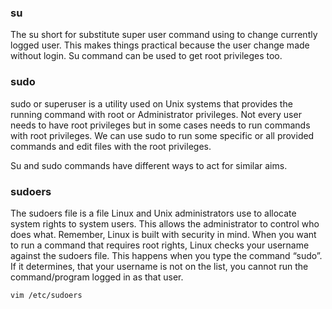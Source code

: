 ### su

The su short for substitute super user command using to change currently logged user. This makes things practical because the user change made without login. Su command can be used to get root privileges too. 

### sudo

sudo or superuser is a utility used on Unix systems that provides the running command with root or Administrator privileges. Not every user needs to have root privileges but in some cases needs to run commands with root privileges. We can use sudo to run some specific or all provided commands and edit files with the root privileges.

Su and sudo commands have different ways to act for similar aims.

### sudoers

The sudoers file is a file Linux and Unix administrators use to allocate system rights to system users. This allows the administrator to control who does what. Remember, Linux is built with security in mind. When you want to run a command that requires root rights, Linux checks your username against the sudoers file. This happens when you type the command “sudo”. If it determines, that your username is not on the list, you cannot run the command/program logged in as that user.

`vim /etc/sudoers`
